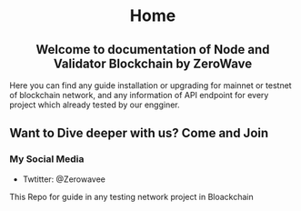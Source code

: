 <h1 align="center">Home</h1>
<h2 align='center'>Welcome to documentation of Node and Validator Blockchain by ZeroWave </h2>
<p>Here you can find any guide installation or upgrading for mainnet or testnet of blockchain network, and any information of API endpoint for every project which already tested by our engginer.</p>
<h2>Want to Dive deeper with us? Come and Join</h2>
<h3>My Social Media</h3>
<ul>
  <li>
    <p>Twtitter: <a href:https://twitter.com/Zerowavee>@Zerowavee</a></p>
  </li>
</ul>
<p>This Repo for guide in any testing network project in Bloackchain</p>
